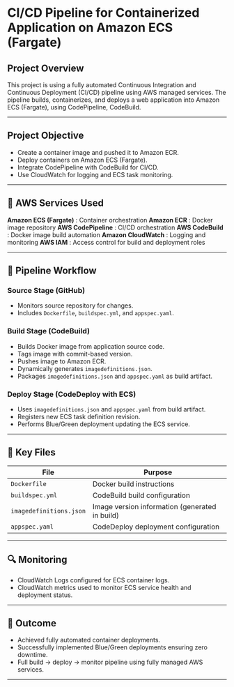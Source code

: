 # CI/CD Pipeline for Containerized Application on Amazon ECS (Fargate)

##  Project Overview

This project is using a fully automated Continuous Integration and Continuous Deployment (CI/CD) pipeline using AWS managed services. The pipeline builds, containerizes, and deploys a web application into Amazon ECS (Fargate), using CodePipeline, CodeBuild.

---

##  Project Objective

- Create a container image and pushed it to Amazon ECR.
- Deploy containers on Amazon ECS (Fargate).
- Integrate CodePipeline with CodeBuild for CI/CD.
- Use CloudWatch for logging and ECS task monitoring.

---


## 🧰 AWS Services Used

 **Amazon ECS (Fargate)** :  Container orchestration 
 **Amazon ECR** : Docker image repository 
 **AWS CodePipeline** : CI/CD orchestration 
 **AWS CodeBuild** : Docker image build automation 
 **Amazon CloudWatch** : Logging and monitoring 
 **AWS IAM** : Access control for build and deployment roles 

---

## 🔧 Pipeline Workflow

### Source Stage (GitHub)
- Monitors source repository for changes.
- Includes `Dockerfile`, `buildspec.yml`, and `appspec.yaml`.

### Build Stage (CodeBuild)
- Builds Docker image from application source code.
- Tags image with commit-based version.
- Pushes image to Amazon ECR.
- Dynamically generates `imagedefinitions.json`.
- Packages `imagedefinitions.json` and `appspec.yaml` as build artifact.

### Deploy Stage (CodeDeploy with ECS)
- Uses `imagedefinitions.json` and `appspec.yaml` from build artifact.
- Registers new ECS task definition revision.
- Performs Blue/Green deployment updating the ECS service.

---

## 📂 Key Files

| File | Purpose |
|------|---------|
| `Dockerfile` | Docker build instructions |
| `buildspec.yml` | CodeBuild build configuration |
| `imagedefinitions.json` | Image version information (generated in build) |
| `appspec.yaml` | CodeDeploy deployment configuration |

---

## 🔍 Monitoring

- CloudWatch Logs configured for ECS container logs.
- CloudWatch metrics used to monitor ECS service health and deployment status.

---

## 🚀 Outcome

- Achieved fully automated container deployments.
- Successfully implemented Blue/Green deployments ensuring zero downtime.
- Full build → deploy → monitor pipeline using fully managed AWS services.

---

